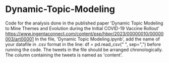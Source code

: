 # Dynamic-Topic-Modeling
Code for the analysis done in the published paper 'Dynamic Topic Modeling to Mine Themes and Evolution during the Initial COVID-19 Vaccine Rollout' https://www.ingentaconnect.com/content/psp/hbpr/2023/00000010/00000003/art00001
In the file, 'Dynamic Topic Modeling.ipynb', add the name of your datafile in .csv format in the line: df = pd.read_csv(" ", sep=",") before running the code.
The tweets in the file should be arranged chronologically.
The column containing the tweets is named as 'content'.
